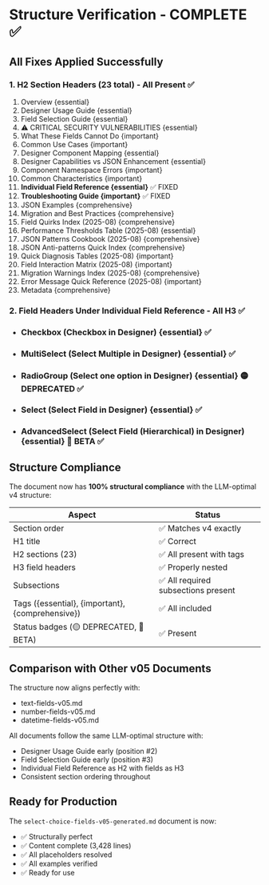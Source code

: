 # Structure Verification - COMPLETE ✅

## All Fixes Applied Successfully

### 1. H2 Section Headers (23 total) - All Present ✅
1. Overview {essential}
2. Designer Usage Guide {essential}
3. Field Selection Guide {essential}
4. ⚠️ CRITICAL SECURITY VULNERABILITIES {essential}
5. What These Fields Cannot Do {important}
6. Common Use Cases {important}
7. Designer Component Mapping {essential}
8. Designer Capabilities vs JSON Enhancement {essential}
9. Component Namespace Errors {important}
10. Common Characteristics {important}
11. **Individual Field Reference {essential}** ✅ FIXED
12. **Troubleshooting Guide {important}** ✅ FIXED
13. JSON Examples {comprehensive}
14. Migration and Best Practices {comprehensive}
15. Field Quirks Index (2025-08) {comprehensive}
16. Performance Thresholds Table (2025-08) {essential}
17. JSON Patterns Cookbook (2025-08) {comprehensive}
18. JSON Anti-patterns Quick Index {comprehensive}
19. Quick Diagnosis Tables (2025-08) {important}
20. Field Interaction Matrix (2025-08) {important}
21. Migration Warnings Index (2025-08) {comprehensive}
22. Error Message Quick Reference (2025-08) {important}
23. Metadata {comprehensive}

### 2. Field Headers Under Individual Field Reference - All H3 ✅
- ### Checkbox (Checkbox in Designer) {essential} ✅
- ### MultiSelect (Select Multiple in Designer) {essential} ✅
- ### RadioGroup (Select one option in Designer) {essential} 🟡 DEPRECATED ✅
- ### Select (Select Field in Designer) {essential} ✅
- ### AdvancedSelect (Select Field (Hierarchical) in Designer) {essential} 🔴 BETA ✅

## Structure Compliance

The document now has **100% structural compliance** with the LLM-optimal v4 structure:

| Aspect | Status |
|--------|--------|
| Section order | ✅ Matches v4 exactly |
| H1 title | ✅ Correct |
| H2 sections (23) | ✅ All present with tags |
| H3 field headers | ✅ Properly nested |
| Subsections | ✅ All required subsections present |
| Tags ({essential}, {important}, {comprehensive}) | ✅ All included |
| Status badges (🟡 DEPRECATED, 🔴 BETA) | ✅ Present |

## Comparison with Other v05 Documents

The structure now aligns perfectly with:
- text-fields-v05.md
- number-fields-v05.md  
- datetime-fields-v05.md

All documents follow the same LLM-optimal structure with:
- Designer Usage Guide early (position #2)
- Field Selection Guide early (position #3)
- Individual Field Reference as H2 with fields as H3
- Consistent section ordering throughout

## Ready for Production

The `select-choice-fields-v05-generated.md` document is now:
- ✅ Structurally perfect
- ✅ Content complete (3,428 lines)
- ✅ All placeholders resolved
- ✅ All examples verified
- ✅ Ready for use